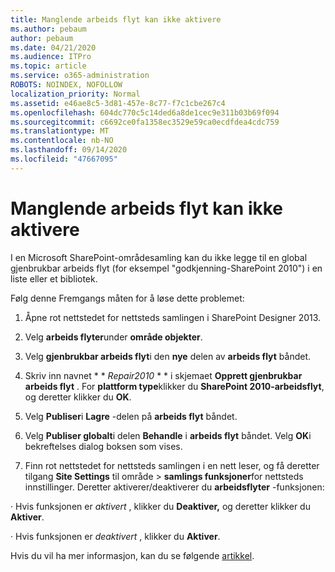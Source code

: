 ```yaml
---
title: Manglende arbeids flyt kan ikke aktivere
ms.author: pebaum
author: pebaum
ms.date: 04/21/2020
ms.audience: ITPro
ms.topic: article
ms.service: o365-administration
ROBOTS: NOINDEX, NOFOLLOW
localization_priority: Normal
ms.assetid: e46ae8c5-3d81-457e-8c77-f7c1cbe267c4
ms.openlocfilehash: 604dc770c5c14ded6a8de1cec9e311b03b69f094
ms.sourcegitcommit: c6692ce0fa1358ec3529e59ca0ecdfdea4cdc759
ms.translationtype: MT
ms.contentlocale: nb-NO
ms.lasthandoff: 09/14/2020
ms.locfileid: "47667095"
---
```

# <a name="missing-workflow-failed-to-activate"></a>Manglende arbeids flyt kan ikke aktivere

I en Microsoft SharePoint-områdesamling kan du ikke legge til en global gjenbrukbar arbeids flyt (for eksempel "godkjenning-SharePoint 2010") i en liste eller et bibliotek.
  
Følg denne Fremgangs måten for å løse dette problemet: 
  
1. Åpne rot nettstedet for nettsteds samlingen i SharePoint Designer 2013.
  
2. Velg **arbeids flyter**under **område objekter**. 
  
3. Velg **gjenbrukbar arbeids flyt**i den **nye** delen av **arbeids flyt** båndet. 
  
4. Skriv inn navnet * * *Repair2010* * * i skjemaet **Opprett gjenbrukbar arbeids flyt** . For **plattform type**klikker du **SharePoint 2010-arbeidsflyt**, og deretter klikker du **OK**. 
  
1. Velg **Publiser**i **Lagre** -delen på **arbeids flyt** båndet. 
  
2. Velg **Publiser globalt**i delen **Behandle** i **arbeids flyt** båndet. Velg **OK**i bekreftelses dialog boksen som vises. 
  
3. Finn rot nettstedet for nettsteds samlingen i en nett leser, og få deretter tilgang **Site Settings** til område \> **samlings funksjoner**for nettsteds innstillinger. Deretter aktiverer/deaktiverer du **arbeidsflyter** -funksjonen: 
  
· Hvis funksjonen er  *aktivert*  , klikker du **Deaktiver,** og deretter klikker du **Aktiver**. 
  
· Hvis funksjonen er  *deaktivert*  , klikker du **Aktiver**. 
  
Hvis du vil ha mer informasjon, kan du se følgende [artikkel](https://go.microsoft.com/fwlink/?linkid=2047770&amp;clcid=0x409).
  

